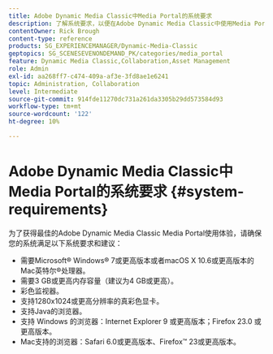 ```yaml
---
title: Adobe Dynamic Media Classic中Media Portal的系统要求
description: 了解系统要求，以便在Adobe Dynamic Media Classic中使用Media Portal获得最佳体验。
contentOwner: Rick Brough
content-type: reference
products: SG_EXPERIENCEMANAGER/Dynamic-Media-Classic
geptopics: SG_SCENESEVENONDEMAND_PK/categories/media_portal
feature: Dynamic Media Classic,Collaboration,Asset Management
role: Admin
exl-id: aa268ff7-c474-409a-af3e-3fd8ae1e6241
topic: Administration, Collaboration
level: Intermediate
source-git-commit: 914fde11270dc731a261da3305b29dd573584d93
workflow-type: tm+mt
source-wordcount: '122'
ht-degree: 10%

---
```


# Adobe Dynamic Media Classic中Media Portal的系统要求 {#system-requirements}

为了获得最佳的Adobe Dynamic Media Classic Media Portal使用体验，请确保您的系统满足以下系统要求和建议：

* 需要Microsoft® Windows® 7或更高版本或者macOS X 10.6或更高版本的Mac英特尔®处理器。
* 需要3 GB或更高内存容量（建议为4 GB或更高）。
* 彩色监视器。
* 支持1280x1024或更高分辨率的真彩色显卡。
* 支持Java的浏览器。
* 支持 Windows 的浏览器：Internet Explorer 9 或更高版本；Firefox 23.0 或更高版本。
* Mac支持的浏览器：Safari 6.0或更高版本、Firefox™ 23或更高版本。
